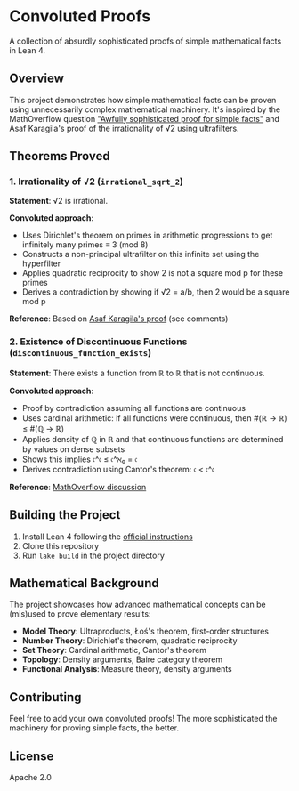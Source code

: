 # Convoluted Proofs

A collection of absurdly sophisticated proofs of simple mathematical facts in Lean 4.

## Overview

This project demonstrates how simple mathematical facts can be proven using unnecessarily complex mathematical machinery. It's inspired by the MathOverflow question ["Awfully sophisticated proof for simple facts"](https://mathoverflow.net/questions/42512/awfully-sophisticated-proof-for-simple-facts) and Asaf Karagila's proof of the irrationality of √2 using ultrafilters.

## Theorems Proved

### 1. Irrationality of √2 (`irrational_sqrt_2`)
**Statement**: √2 is irrational.

**Convoluted approach**: 
- Uses Dirichlet's theorem on primes in arithmetic progressions to get infinitely many primes ≡ 3 (mod 8)
- Constructs a non-principal ultrafilter on this infinite set using the hyperfilter
- Applies quadratic reciprocity to show 2 is not a square mod p for these primes
- Derives a contradiction by showing if √2 = a/b, then 2 would be a square mod p

**Reference**: Based on [Asaf Karagila's proof](https://math.stackexchange.com/questions/1311228/what-is-the-most-unusual-proof-you-know-that-sqrt2-is-irrational) (see comments)

### 2. Existence of Discontinuous Functions (`discontinuous_function_exists`)
**Statement**: There exists a function from ℝ to ℝ that is not continuous.

**Convoluted approach**:
- Proof by contradiction assuming all functions are continuous
- Uses cardinal arithmetic: if all functions were continuous, then #(ℝ → ℝ) ≤ #(ℚ → ℝ)
- Applies density of ℚ in ℝ and that continuous functions are determined by values on dense subsets
- Shows this implies 𝔠^𝔠 ≤ 𝔠^ℵ₀ = 𝔠
- Derives contradiction using Cantor's theorem: 𝔠 < 𝔠^𝔠

**Reference**: [MathOverflow discussion](https://mathoverflow.net/questions/42512/awfully-sophisticated-proof-for-simple-facts)

## Building the Project

1. Install Lean 4 following the [official instructions](https://leanprover.github.io/lean4/doc/setup.html)
2. Clone this repository
3. Run `lake build` in the project directory

## Mathematical Background

The project showcases how advanced mathematical concepts can be (mis)used to prove elementary results:

- **Model Theory**: Ultraproducts, Łoś's theorem, first-order structures
- **Number Theory**: Dirichlet's theorem, quadratic reciprocity
- **Set Theory**: Cardinal arithmetic, Cantor's theorem
- **Topology**: Density arguments, Baire category theorem
- **Functional Analysis**: Measure theory, density arguments

## Contributing

Feel free to add your own convoluted proofs! The more sophisticated the machinery for proving simple facts, the better.

## License

Apache 2.0